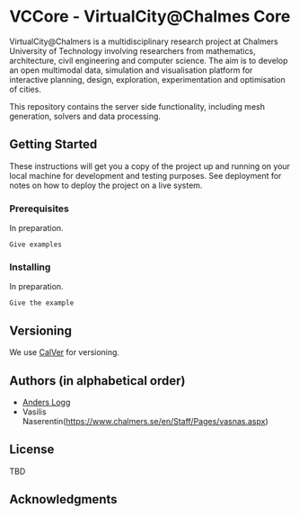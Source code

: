 # VCCore - VirtualCity@Chalmes Core

VirtualCity@Chalmers is a multidisciplinary research project at
Chalmers University of Technology involving researchers from
mathematics, architecture, civil engineering and computer science. The
aim is to develop an open multimodal data, simulation and
visualisation platform for interactive planning, design, exploration,
experimentation and optimisation of cities.

This repository contains the server side functionality, including
mesh generation, solvers and data processing.

## Getting Started

These instructions will get you a copy of the project up and running on your local machine for development and testing purposes. See deployment for notes on how to deploy the project on a live system.

### Prerequisites

In preparation.

```
Give examples
```

### Installing

In preparation.

```
Give the example
```

## Versioning

We use [CalVer](https://calver.org/) for versioning.

## Authors (in alphabetical order)

* [Anders Logg](http://anders.logg.org)
* Vasilis Naserentin(https://www.chalmers.se/en/Staff/Pages/vasnas.aspx)

## License

TBD

## Acknowledgments
